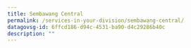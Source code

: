 ```yaml
---
title: Sembawang Central
permalink: /services-in-your-division/sembawang-central/
datagovsg-id: 6ffcd186-d94c-4531-ba90-d4c29286b40c
description: ""
---
```

